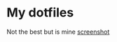 # My dotfiles

Not the best but is mine
[screenshot](https://raw.githubusercontent.com/mariogmarq/dots/master/screenshot.png)
